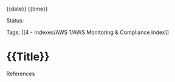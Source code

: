 {{date}} {{time}}

Status:

Tags:
[[4 - Indexes/AWS 1/AWS Monitoring & Compliance Index]]
# {{Title}}




References 
[]()